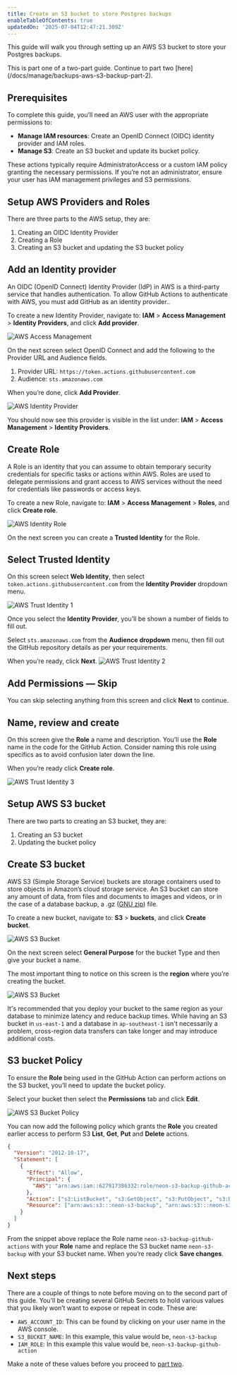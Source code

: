 ```yaml
---
title: Create an S3 bucket to store Postgres backups
enableTableOfContents: true
updatedOn: '2025-07-04T12:47:21.309Z'
---
```


This guide will walk you through setting up an AWS S3 bucket to store your Postgres backups.

<Admonition type="note">
This is part one of a two-part guide.
Continue to part two [here](/docs/manage/backups-aws-s3-backup-part-2).
</Admonition>

## Prerequisites

To complete this guide, you’ll need an AWS user with the appropriate permissions to:

- **Manage IAM resources**: Create an OpenID Connect (OIDC) identity provider and IAM roles.
- **Manage S3**: Create an S3 bucket and update its bucket policy.

These actions typically require AdministratorAccess or a custom IAM policy granting the necessary permissions. If you’re not an administrator, ensure your user has IAM management privileges and S3 permissions.

## Setup AWS Providers and Roles

There are three parts to the AWS setup, they are:

1. Creating an OIDC Identity Provider
2. Creating a Role
3. Creating an S3 bucket and updating the S3 bucket policy

## Add an Identity provider

An OIDC (OpenID Connect) Identity Provider (IdP) in AWS is a third-party service that handles authentication. To allow GitHub Actions to authenticate with AWS, you must add GitHub as an identity provider..

To create a new Identity Provider, navigate to: **IAM** > **Access Management** > **Identity Providers**, and click **Add provider**.

![AWS Access Management](/docs/manage/1-s3-backups-github-actions-01-identity-provider-1.jpg)

On the next screen select OpenID Connect and add the following to the Provider URL and Audience fields.

1. Provider URL: `https://token.actions.githubusercontent.com`
2. Audience: `sts.amazonaws.com`

When you’re done, click **Add Provider**.

![AWS Identity Provider](/docs/manage/1-s3-backups-github-actions-02-identity-provider-2.jpg)

You should now see this provider is visible in the list under: **IAM** > **Access Management** > **Identity Providers**.

## Create Role

A Role is an identity that you can assume to obtain temporary security credentials for specific tasks or actions within AWS. Roles are used to delegate permissions and grant access to AWS services without the need for credentials like passwords or access keys.

To create a new Role, navigate to: **IAM** > **Access Management** > **Roles**, and click **Create role**.

![AWS Identity Role](/docs/manage/1-s3-backups-github-actions-03-role-1.jpg)

On the next screen you can create a **Trusted Identity** for the Role.

## Select Trusted Identity

On this screen select **Web Identity**, then select `token.actions.githubusercontent.com` from the **Identity Provider** dropdown menu.

![AWS Trust Identity 1](/docs/manage/1-s3-backups-github-actions-04-trust-identity-1.jpg)

Once you select the **Identity Provider**, you’ll be shown a number of fields to fill out.

Select `sts.amazonaws.com` from the **Audience dropdown** menu, then fill out the GitHub repository details as per your requirements.

When you’re ready, click **Next**.
![AWS Trust Identity 2](/docs/manage/1-s3-backups-github-actions-05-trust-identity-2.jpg)

## Add Permissions — Skip

You can skip selecting anything from this screen and click **Next** to continue.

## Name, review and create

On this screen give the **Role** a name and description. You’ll use the **Role** name in the code for the GitHub Action. Consider naming this role using specifics as to avoid confusion later down the line.

When you’re ready click **Create role**.

![AWS Trust Identity 3](/docs/manage/1-s3-backups-github-actions-06-trust-identity-3.jpg)

## Setup AWS S3 bucket

There are two parts to creating an S3 bucket, they are:

1. Creating an S3 bucket
2. Updating the bucket policy

## Create S3 bucket

AWS S3 (Simple Storage Service) buckets are storage containers used to store objects in Amazon’s cloud storage service. An S3 bucket can store any amount of data, from files and documents to images and videos, or in the case of a database backup, a .gz (​​[GNU zip](https://www.gnu.org/software/gzip/)) file.

To create a new bucket, navigate to: **S3** > **buckets**, and click **Create bucket**.

![AWS S3 Bucket](/docs/manage/1-s3-backups-github-actions-07-bucket-1.jpg)

On the next screen select **General Purpose** for the bucket Type and then give your bucket a name.

The most important thing to notice on this screen is the **region** where you’re creating the bucket.

![AWS S3 Bucket](/docs/manage/1-s3-backups-github-actions-08-bucket-2.jpg)

It's recommended that you deploy your bucket to the same region as your database to minimize latency and reduce backup times. While having an S3 bucket in `us-east-1` and a database in `ap-southeast-1` isn't necessarily a problem, cross-region data transfers can take longer and may introduce additional costs.

## S3 bucket Policy

To ensure the **Role** being used in the GitHub Action can perform actions on the S3 bucket, you’ll need to update the bucket policy.

Select your bucket then select the **Permissions** tab and click **Edit**.

![AWS S3 Bucket Policy](/docs/manage/1-s3-backups-github-actions-09-bucket-3.jpg)

You can now add the following policy which grants the **Role** you created earlier access to perform S3 **List**, **Get**, **Put** and **Delete** actions.

```json
{
  "Version": "2012-10-17",
  "Statement": [
    {
      "Effect": "Allow",
      "Principal": {
        "AWS": "arn:aws:iam::627917386332:role/neon-s3-backup-github-actions"
      },
      "Action": ["s3:ListBucket", "s3:GetObject", "s3:PutObject", "s3:DeleteObject"],
      "Resource": ["arn:aws:s3:::neon-s3-backup", "arn:aws:s3:::neon-s3-backup/*"]
    }
  ]
}
```

From the snippet above replace the Role name `neon-s3-backup-github-actions` with your **Role** name and replace the S3 bucket name `neon-s3-backup` with your S3 bucket name. When you’re ready click **Save changes**.

## Next steps

There are a couple of things to note before moving on to the second part of this guide. You’ll be creating several GitHub Secrets to hold various values that you likely won’t want to expose or repeat in code. These are:

- `AWS_ACCOUNT_ID`: This can be found by clicking on your user name in the AWS console.
- `S3_BUCKET_NAME`: In this example, this value would be, `neon-s3-backup`
- `IAM_ROLE`: In this example this value would be, `neon-s3-backup-github-action`

Make a note of these values before you proceed to [part two](/docs/manage/backups-aws-s3-backup-part-2).
